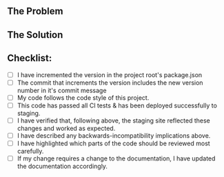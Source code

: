 <!--- Make sure your title is descriptive -->
<!--- If you have any questions, don't hesitate to reach out to us on Discord! -->

## The Problem
<!--- Why is this change required? What problem does it solve? Bug fix or new feature? -->
<!--- If it fixes an open issue, please link to the issue here. -->

## The Solution
<!--- Describe the changes you made in detail -->
<!--- Describe any backwards-incompatible changes you might have introduced & their implications -->
<!--- Which parts of this PR should be given extra attention during review (eg if fragile or hard to test) -->
<!--- Leave comments on important parts of the source diff to clarify above prompts -->

## Checklist:
<!--- Go over each of the following points & put an `x` in all the boxes that apply. -->
- [ ] I have incremented the version in the project root's package.json
- [ ] The commit that increments the version includes the new version number in it's commit message
- [ ] My code follows the code style of this project.
- [ ] This code has passed all CI tests & has been deployed successfully to staging.
- [ ] I have verified that, following above, the staging site reflected these changes and worked as expected.
- [ ] I have described any backwards-incompatibility implications above.
- [ ] I have highlighted which parts of the code should be reviewed most carefully.
- [ ] If my change requires a change to the documentation, I have updated the documentation accordingly.

<!--- For each unchecked box above, briefly mention why it's unchecked -->
